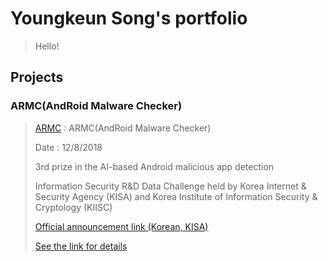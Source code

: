 # Youngkeun Song's portfolio
> Hello!

## Projects
### ARMC(AndRoid Malware Checker)
>[ARMC](https://github.com/ykeunsong/ARMC) : ARMC(AndRoid Malware Checker)
>
>Date : 12/8/2018
>
>3rd prize in the AI-based Android malicious app detection
>
>Information Security R&D Data Challenge held by Korea Internet & Security Agency (KISA) and Korea Institute of Information Security & Cryptology (KIISC)
>
>[Official announcement link (Korean, KISA)](https://www.KISA.or.kr/402/form?postSeq=1740)
>
>[See the link for details](https://github.com/ykeunsong/ARMC)
